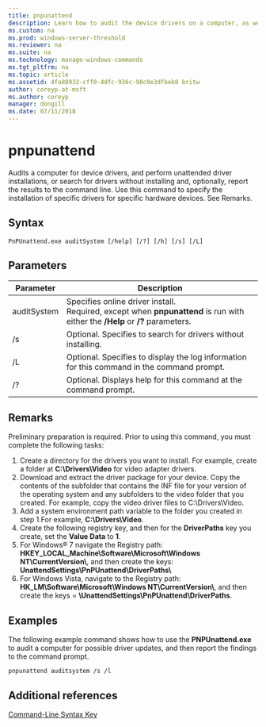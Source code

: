 ```yaml
---
title: pnpunattend
description: Learn how to audit the device drivers on a computer, as well as perform silent driver installations.
ms.custom: na
ms.prod: windows-server-threshold
ms.reviewer: na
ms.suite: na
ms.technology: manage-windows-commands
ms.tgt_pltfrm: na
ms.topic: article
ms.assetid: 4fa88932-cff0-4dfc-936c-98c0e3dfbeb8 britw
author: coreyp-at-msft
ms.author: coreyp
manager: dongill
ms.date: 07/11/2018
---
```


# pnpunattend

Audits a computer for device drivers, and perform unattended driver installations, or search for drivers without installing and, optionally, report the results to the command line. Use this command to specify the installation of specific drivers for specific hardware devices. See Remarks.

## Syntax

```
PnPUnattend.exe auditSystem [/help] [/?] [/h] [/s] [/L]
```

## Parameters

|Parameter|Description|
|---------|-----------|
|auditSystem|Specifies online driver install.</br>Required, except when **pnpunattend** is run with either the **/Help** or **/?** parameters.|
|/s|Optional. Specifies to search for drivers without installing.|
|/L|Optional. Specifies to display the log information for this command in the command prompt.|
|/?|Optional. Displays help for this command at the command prompt.|

## Remarks

Preliminary preparation is required. Prior to using this command, you must complete the following tasks:

1. Create a directory for the drivers you want to install. For example, create a folder at **C:\Drivers\Video** for video adapter drivers.
2. Download and extract the driver package for your device. Copy the contents of the subfolder that contains the INF file for your version of the operating system and any subfolders to the video folder that you created. For example, copy the video driver files to C:\Drivers\Video.
3. Add a system environment path variable to the folder you created in step 1.For example, **C:\Drivers\Video**.
4. Create the following registry key, and then for the **DriverPaths** key you create, set the **Value Data** to **1**.
5. For Windows® 7 navigate the Registry path: **HKEY_LOCAL_Machine\Software\Microsoft\Windows NT\CurrentVersion\\**, and then create the keys: **UnattendSettings\PnPUnattend\DriverPaths\\**
6. For Windows Vista, navigate to the Registry path: **HK_LM\Software\Microsoft\Windows NT\CurrentVersion\\**, and then create the keys = **\UnattendSettings\PnPUnattend\DriverPaths**.

## Examples

The following example command shows how to use the **PNPUnattend.exe** to audit a computer for possible driver updates, and then report the findings to the command prompt.

```
pnpunattend auditsystem /s /l 
```

## Additional references

[Command-Line Syntax Key](command-line-syntax-key.md)